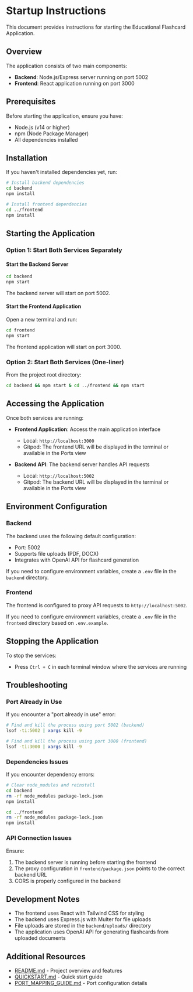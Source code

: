 # Startup Instructions

This document provides instructions for starting the Educational Flashcard Application.

## Overview

The application consists of two main components:
- **Backend**: Node.js/Express server running on port 5002
- **Frontend**: React application running on port 3000

## Prerequisites

Before starting the application, ensure you have:
- Node.js (v14 or higher)
- npm (Node Package Manager)
- All dependencies installed

## Installation

If you haven't installed dependencies yet, run:

```bash
# Install backend dependencies
cd backend
npm install

# Install frontend dependencies
cd ../frontend
npm install
```

## Starting the Application

### Option 1: Start Both Services Separately

#### Start the Backend Server

```bash
cd backend
npm start
```

The backend server will start on port 5002.

#### Start the Frontend Application

Open a new terminal and run:

```bash
cd frontend
npm start
```

The frontend application will start on port 3000.

### Option 2: Start Both Services (One-liner)

From the project root directory:

```bash
cd backend && npm start & cd ../frontend && npm start
```

## Accessing the Application

Once both services are running:

- **Frontend Application**: Access the main application interface
  - Local: `http://localhost:3000`
  - Gitpod: The frontend URL will be displayed in the terminal or available in the Ports view

- **Backend API**: The backend server handles API requests
  - Local: `http://localhost:5002`
  - Gitpod: The backend URL will be displayed in the terminal or available in the Ports view

## Environment Configuration

### Backend

The backend uses the following default configuration:
- Port: 5002
- Supports file uploads (PDF, DOCX)
- Integrates with OpenAI API for flashcard generation

If you need to configure environment variables, create a `.env` file in the `backend` directory.

### Frontend

The frontend is configured to proxy API requests to `http://localhost:5002`.

If you need to configure environment variables, create a `.env` file in the `frontend` directory based on `.env.example`.

## Stopping the Application

To stop the services:
- Press `Ctrl + C` in each terminal window where the services are running

## Troubleshooting

### Port Already in Use

If you encounter a "port already in use" error:

```bash
# Find and kill the process using port 5002 (backend)
lsof -ti:5002 | xargs kill -9

# Find and kill the process using port 3000 (frontend)
lsof -ti:3000 | xargs kill -9
```

### Dependencies Issues

If you encounter dependency errors:

```bash
# Clear node_modules and reinstall
cd backend
rm -rf node_modules package-lock.json
npm install

cd ../frontend
rm -rf node_modules package-lock.json
npm install
```

### API Connection Issues

Ensure:
1. The backend server is running before starting the frontend
2. The proxy configuration in `frontend/package.json` points to the correct backend URL
3. CORS is properly configured in the backend

## Development Notes

- The frontend uses React with Tailwind CSS for styling
- The backend uses Express.js with Multer for file uploads
- File uploads are stored in the `backend/uploads/` directory
- The application uses OpenAI API for generating flashcards from uploaded documents

## Additional Resources

- [README.md](./README.md) - Project overview and features
- [QUICKSTART.md](./QUICKSTART.md) - Quick start guide
- [PORT_MAPPING_GUIDE.md](./PORT_MAPPING_GUIDE.md) - Port configuration details
